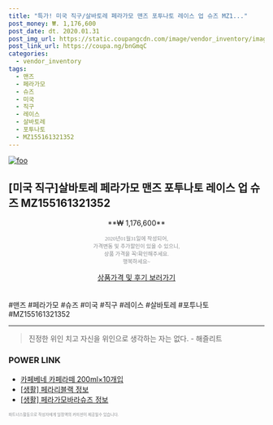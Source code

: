 ```yaml
--- 
title: "특가! 미국 직구/살바토레 페라가모 맨즈 포투나토 레이스 업 슈즈 MZ1..." 
post_money: ₩. 1,176,600 
post_date: dt. 2020.01.31 
post_img_url: https://static.coupangcdn.com/image/vendor_inventory/images/2019/03/06/3/0/efccd81c-5226-4c4e-9565-d73585d48318.jpg 
post_link_url: https://coupa.ng/bnGmqC 
categories: 
  - vendor_inventory 
tags: 
  - 맨즈 
  - 페라가모 
  - 슈즈 
  - 미국 
  - 직구 
  - 레이스 
  - 살바토레 
  - 포투나토 
  - MZ155161321352 
--- 
```

[![foo](https://static.coupangcdn.com/image/vendor_inventory/images/2019/03/06/3/0/efccd81c-5226-4c4e-9565-d73585d48318.jpg)](https://coupa.ng/bnGmqC) 

## [미국 직구]살바토레 페라가모 맨즈 포투나토 레이스 업 슈즈 MZ155161321352 
<p style="text-align: center;">**₩ 1,176,600**</p> 
<p style="text-align: center;"><span style="color: #898c8f; font-family: Georgia,Times,serif; font-size: 0.75em;">2020년01월31일에 작성되어, <br>가격변동 및 추가할인이 있을 수 있으니,<br> 상품 가격을 꼭!확인해주세요.<br>행복하세요~</span> 
</p>	 
<div markdown="0" style="text-align: center;"><a href="https://coupa.ng/bnGmqC" class="btn btn--success">상품가격 및 후기 보러가기</a></div> 
<br><br> 
  #맨즈 #페라가모 #슈즈 #미국 #직구 #레이스 #살바토레 #포투나토 #MZ155161321352 
<hr> 

> 진정한 위인 치고 자신을 위인으로 생각하는 자는 없다. - 해즐리트 


### POWER LINK

* <a href="https://blog.naver.com/sakai111/221778175712" target="_blank">카페베네 카페라떼 200ml×10개입</a>
* <a href="https://blog.naver.com/sakai111/221763891960" target="_blank"> [생활] 페라리블랙 정보 </a>
* <a href="https://blog.naver.com/santokki14/221771060790" target="_blank"> [생활] 페라가모바라슈즈 정보 </a>

<span style="color: #898c8f; font-family: Georgia,Times,serif; font-size: 0.55em;">파트너스활동으로 작성자에게 일정액의 커미션이 제공될수 있습니다.</span> 
